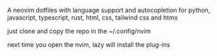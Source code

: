 A neovim dotfiles with language support and autocopletion for python, javascript, typescript, rust, html, css, tailwind css and htmx

just clone and copy the repo in the ~/.config/nvim

next time you open the nvim, lazy will install the plug-ins

